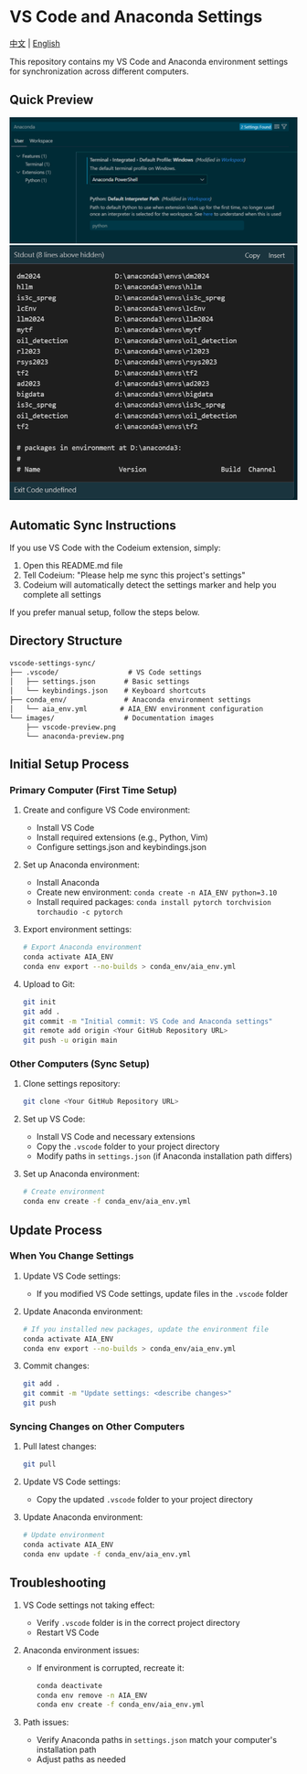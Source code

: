 # VS Code and Anaconda Settings

[中文](README.md) | [English](README_EN.md)

This repository contains my VS Code and Anaconda environment settings for synchronization across different computers.

<!-- CASCADE-SETTINGS-SYNC-MARKER -->
<!-- Version: 1.0 -->
<!-- Last Updated: 2024-12-23 -->
<!-- Settings Type: VS Code, Anaconda, GPU -->

## Quick Preview
![VS Code Settings Preview](images/vscode-preview.png)
![Anaconda Environment Preview](images/anaconda-preview.png)

## Automatic Sync Instructions
If you use VS Code with the Codeium extension, simply:
1. Open this README.md file
2. Tell Codeium: "Please help me sync this project's settings"
3. Codeium will automatically detect the settings marker and help you complete all settings

If you prefer manual setup, follow the steps below.

## Directory Structure
```
vscode-settings-sync/
├── .vscode/                 # VS Code settings
│   ├── settings.json       # Basic settings
│   └── keybindings.json    # Keyboard shortcuts
├── conda_env/              # Anaconda environment settings
│   └── aia_env.yml        # AIA_ENV environment configuration
└── images/                 # Documentation images
    ├── vscode-preview.png
    └── anaconda-preview.png
```

## Initial Setup Process

### Primary Computer (First Time Setup)
1. Create and configure VS Code environment:
   - Install VS Code
   - Install required extensions (e.g., Python, Vim)
   - Configure settings.json and keybindings.json

2. Set up Anaconda environment:
   - Install Anaconda
   - Create new environment: `conda create -n AIA_ENV python=3.10`
   - Install required packages: `conda install pytorch torchvision torchaudio -c pytorch`

3. Export environment settings:
   ```bash
   # Export Anaconda environment
   conda activate AIA_ENV
   conda env export --no-builds > conda_env/aia_env.yml
   ```

4. Upload to Git:
   ```bash
   git init
   git add .
   git commit -m "Initial commit: VS Code and Anaconda settings"
   git remote add origin <Your GitHub Repository URL>
   git push -u origin main
   ```

### Other Computers (Sync Setup)
1. Clone settings repository:
   ```bash
   git clone <Your GitHub Repository URL>
   ```

2. Set up VS Code:
   - Install VS Code and necessary extensions
   - Copy the `.vscode` folder to your project directory
   - Modify paths in `settings.json` (if Anaconda installation path differs)

3. Set up Anaconda environment:
   ```bash
   # Create environment
   conda env create -f conda_env/aia_env.yml
   ```

## Update Process

### When You Change Settings
1. Update VS Code settings:
   - If you modified VS Code settings, update files in the `.vscode` folder

2. Update Anaconda environment:
   ```bash
   # If you installed new packages, update the environment file
   conda activate AIA_ENV
   conda env export --no-builds > conda_env/aia_env.yml
   ```

3. Commit changes:
   ```bash
   git add .
   git commit -m "Update settings: <describe changes>"
   git push
   ```

### Syncing Changes on Other Computers
1. Pull latest changes:
   ```bash
   git pull
   ```

2. Update VS Code settings:
   - Copy the updated `.vscode` folder to your project directory

3. Update Anaconda environment:
   ```bash
   # Update environment
   conda activate AIA_ENV
   conda env update -f conda_env/aia_env.yml
   ```

## Troubleshooting
1. VS Code settings not taking effect:
   - Verify `.vscode` folder is in the correct project directory
   - Restart VS Code

2. Anaconda environment issues:
   - If environment is corrupted, recreate it:
     ```bash
     conda deactivate
     conda env remove -n AIA_ENV
     conda env create -f conda_env/aia_env.yml
     ```

3. Path issues:
   - Verify Anaconda paths in `settings.json` match your computer's installation path
   - Adjust paths as needed
